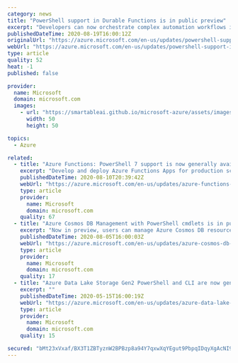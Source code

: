 ```yaml
---
category: news
title: "PowerShell support in Durable Functions is in public preview"
excerpt: "Developers can now orchestrate complex automation workflows in Azure Functions using familiar language constructs in PowerShell 7"
publishedDateTime: 2020-08-19T16:00:12Z
originalUrl: "https://azure.microsoft.com/en-us/updates/powershell-support-in-durable-functions-is-in-public-preview/"
webUrl: "https://azure.microsoft.com/en-us/updates/powershell-support-in-durable-functions-is-in-public-preview/"
type: article
quality: 52
heat: -1
published: false

provider:
  name: Microsoft
  domain: microsoft.com
  images:
    - url: "https://smartableai.github.io/microsoft-azure/assets/images/organizations/microsoft.com-50x50.jpg"
      width: 50
      height: 50

topics:
  - Azure

related:
  - title: "Azure Functions: PowerShell 7 support is now generally available"
    excerpt: "Develop and deploy Azure Functions Apps for production scenarios using the latest version of PowerShell."
    publishedDateTime: 2020-08-10T20:39:42Z
    webUrl: "https://azure.microsoft.com/en-us/updates/azure-functions-powershell-7-support-is-now-generally-available/"
    type: article
    provider:
      name: Microsoft
      domain: microsoft.com
    quality: 67
  - title: "Azure Cosmos DB Management with PowerShell cmdlets is in public preview"
    excerpt: "Now in preview, users can manage Azure Cosmos DB resources using a set of PowerShell cmdlets, available in the Az.CosmosDB Powershell module. The Az.CosmosDB module can be used with Windows PowerShell 5.1 as well as cross-platform PowerShell Core 6 or 7."
    publishedDateTime: 2020-08-05T16:00:03Z
    webUrl: "https://azure.microsoft.com/en-us/updates/azure-cosmos-db-management-with-powershell-cmdlets-is-in-public-preview/"
    type: article
    provider:
      name: Microsoft
      domain: microsoft.com
    quality: 17
  - title: "Azure Data Lake Storage Gen2 PowerShell and CLI are now generally available"
    excerpt: ""
    publishedDateTime: 2020-05-15T16:00:19Z
    webUrl: "https://azure.microsoft.com/en-us/updates/azure-data-lake-storage-gen2-powershell-and-cli-are-now-generally-available/"
    type: article
    provider:
      name: Microsoft
      domain: microsoft.com
    quality: 15

secured: "bMt23xVxaf/BX3T1ZBTyznW2BPBzp8a94Y7qxwXqYEgut9PbpqIDqyXgAcNI9ihmJXBjq3YYuxJiYABofb7aew9wtV4/+YJDP1CyAys9YPKdEGhvLHeggRhkGyXzzOhM8uO4peZPDvdF5fXqdrdb2pu8PTL923ikZB8yVuibBo/rqcguqsD74BRWauyYG5Mz1mtiCUJIqftRF5eZreYH9mHFEA+t9gQVHOq74+ZPXqeolEhCNneZoT//l/KlwkEldBh+l3zY0yOrDIwfE2rjacRQU+zBrnKf5kfb3G1ln6xzxs9+DV463geO7pqPzbwli/olOKQsJlxhIfJ23U46gA==;k3veOCtZGmBmQC1SZTTWhg=="
---
```


